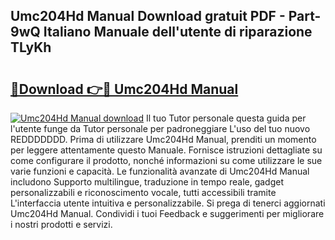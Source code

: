 ## Umc204Hd Manual Download gratuit PDF - Part-9wQ Italiano Manuale dell'utente di riparazione TLyKh

# <h2><a href="http://dfgfqp.blite.top/?on=Umc204Hd+Manual">🔗Download 👉🔴 Umc204Hd Manual</a></h2>

[![Umc204Hd Manual download](https://i.imgur.com/lujVjoI.png)](http://dfgfqp.blite.top/?on=Umc204Hd+Manual)
Il tuo Tutor personale questa guida per l'utente funge da Tutor personale per padroneggiare L'uso del tuo nuovo REDDDDDDD. Prima di utilizzare Umc204Hd Manual, prenditi un momento per leggere attentamente questo Manuale. Fornisce istruzioni dettagliate su come configurare il prodotto, nonché informazioni su come utilizzare le sue varie funzioni e capacità. Le funzionalità avanzate di Umc204Hd Manual includono Supporto multilingue, traduzione in tempo reale, gadget personalizzabili e riconoscimento vocale, tutti accessibili tramite L'interfaccia utente intuitiva e personalizzabile. Si prega di tenerci aggiornati Umc204Hd Manual. Condividi i tuoi Feedback e suggerimenti per migliorare i nostri prodotti e servizi.
